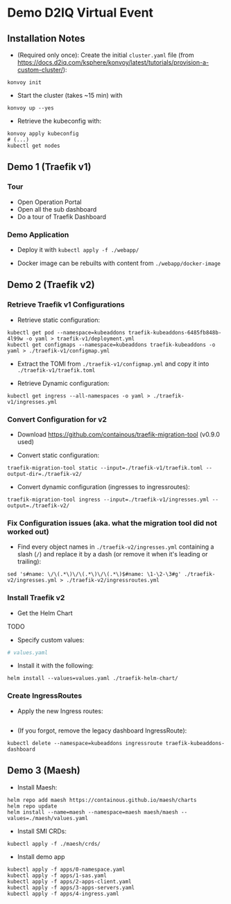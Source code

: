 
# Demo D2IQ Virtual Event

## Installation Notes

* (Required only once): Create the initial `cluster.yaml` file
(from <https://docs.d2iq.com/ksphere/konvoy/latest/tutorials/provision-a-custom-cluster/>):

```shell
konvoy init
```

* Start the cluster (takes ~15 min) with

```shell
konvoy up --yes
```

* Retrieve the kubeconfig with:

```shell
konvoy apply kubeconfig
# (...)
kubectl get nodes
```

## Demo 1 (Traefik v1)

### Tour

* Open Operation Portal
* Open all the sub dashboard
* Do a tour of Traefik Dashboard

### Demo Application

* Deploy it with `kubectl apply -f ./webapp/`

* Docker image can be rebuilts with content from `./webapp/docker-image`

## Demo 2 (Traefik v2)

### Retrieve Traefik v1 Configurations

* Retrieve static configuration:

```shell
kubectl get pod --namespace=kubeaddons traefik-kubeaddons-6485fb848b-4l99w -o yaml > traefik-v1/deployment.yml
kubectl get configmaps --namespace=kubeaddons traefik-kubeaddons -o yaml > ./traefik-v1/configmap.yml
```

* Extract the TOMl from `./traefik-v1/configmap.yml` and copy it into `./traefik-v1/traefik.toml`

* Retrieve Dynamic configuration:

```shell
kubectl get ingress --all-namespaces -o yaml > ./traefik-v1/ingresses.yml
```

### Convert Configuration for v2

* Download <https://github.com/containous/traefik-migration-tool> (v0.9.0 used)

* Convert static configuration:

```shell
traefik-migration-tool static --input=./traefik-v1/traefik.toml --output-dir=./traefik-v2/
```

* Convert dynamic configuration (ingresses to ingressroutes):

```shell
traefik-migration-tool ingress --input=./traefik-v1/ingresses.yml --output=./traefik-v2/
```

### Fix Configuration issues (aka. what the migration tool did not worked out)

* Find every object names in `./traefik-v2/ingresses.yml` containing a slash (`/`) and replace it by a dash (or remove it when it's leading or trailing):

```shell
sed 's#name: \/\(.*\)\/\(.*\)\/\(.*\)$#name: \1-\2-\3#g' ./traefik-v2/ingresses.yml > ./traefik-v2/ingressroutes.yml
```

### Install Traefik v2

* Get the Helm Chart

TODO

* Specify custom values:

```yml
# values.yaml
```

* Install it with the following:

```shell
helm install --values=values.yaml ./traefik-helm-chart/
```

### Create IngressRoutes

* Apply the new Ingress routes:

```shell

```

* (If you forgot, remove the legacy dashboard IngressRoute):

```shell
kubectl delete --namespace=kubeaddons ingressroute traefik-kubeaddons-dashboard
```

## Demo 3 (Maesh)

* Install Maesh:

```shell
helm repo add maesh https://containous.github.io/maesh/charts
helm repo update
helm install --name=maesh --namespace=maesh maesh/maesh --values=./maesh/values.yaml
```

* Install SMI CRDs:

```shell
kubectl apply -f ./maesh/crds/
```

* Install demo app

```shell
kubectl apply -f apps/0-namespace.yaml
kubectl apply -f apps/1-sas.yaml
kubectl apply -f apps/2-apps-client.yaml
kubectl apply -f apps/3-apps-servers.yaml
kubectl apply -f apps/4-ingress.yaml
```
